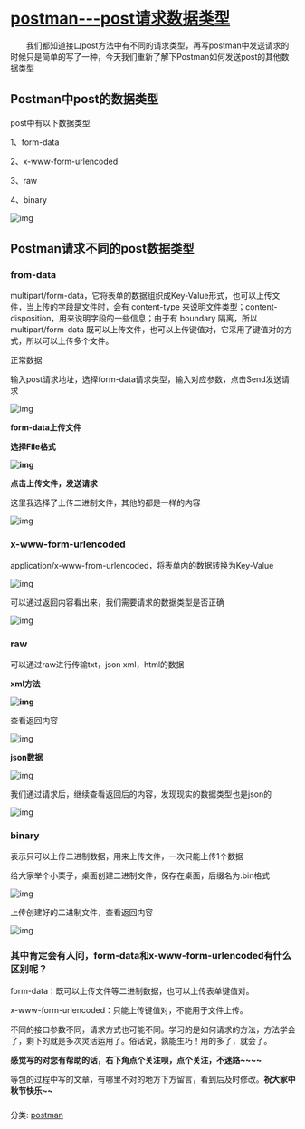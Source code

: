 # [postman---post请求数据类型](https://www.cnblogs.com/qican/p/11496820.html)

　　我们都知道接口post方法中有不同的请求类型，再写postman中发送请求的时候只是简单的写了一种，今天我们重新了解下Postman如何发送post的其他数据类型

## Postman中post的数据类型

post中有以下数据类型

1、form-data

2、x-www-form-urlencoded

3、raw

4、binary

![img](https://img2018.cnblogs.com/blog/1171635/201909/1171635-20190910163907275-1632395192.png)

 

## Postman请求不同的post数据类型 

### from-data

multipart/form-data，它将表单的数据组织成Key-Value形式，也可以上传文件，当上传的字段是文件时，会有 content-type 来说明文件类型；content-disposition，用来说明字段的一些信息；由于有 boundary 隔离，所以 multipart/form-data 既可以上传文件，也可以上传键值对，它采用了键值对的方式，所以可以上传多个文件。

正常数据

输入post请求地址，选择form-data请求类型，输入对应参数，点击Send发送请求

![img](https://img2018.cnblogs.com/blog/1171635/201909/1171635-20190910153229203-2029985315.png)

**form-data上传文件**

**选择File格式**

 **![img](https://img2018.cnblogs.com/blog/1171635/201909/1171635-20190910162845000-779646834.png)**

 **点击上传文件，发送请求**

这里我选择了上传二进制文件，其他的都是一样的内容

![img](https://img2018.cnblogs.com/blog/1171635/201909/1171635-20190910163347708-690576637.png)

 

### x-www-form-urlencoded

application/x-www-from-urlencoded，将表单内的数据转换为Key-Value

![img](https://img2018.cnblogs.com/blog/1171635/201909/1171635-20190910153724032-612123172.png)

 可以通过返回内容看出来，我们需要请求的数据类型是否正确

![img](https://img2018.cnblogs.com/blog/1171635/201909/1171635-20190910153813521-489825934.png)

###  raw

可以通过raw进行传输txt，json xml，html的数据

**xml方法**

**![img](https://img2018.cnblogs.com/blog/1171635/201909/1171635-20190910154033236-672354837.png)**

查看返回内容

![img](https://img2018.cnblogs.com/blog/1171635/201909/1171635-20190910154057842-428377099.png)

**json数据**

![img](https://img2018.cnblogs.com/blog/1171635/201909/1171635-20190910154319615-29984667.png)

 

 我们通过请求后，继续查看返回后的内容，发现现实的数据类型也是json的

![img](https://img2018.cnblogs.com/blog/1171635/201909/1171635-20190910154401815-1725703887.png)

 

###  binary

表示只可以上传二进制数据，用来上传文件，一次只能上传1个数据

给大家举个小栗子，桌面创建二进制文件，保存在桌面，后缀名为.bin格式

![img](https://img2018.cnblogs.com/blog/1171635/201909/1171635-20190910160024135-827330566.png)

 

 上传创建好的二进制文件，查看返回内容

 ![img](https://img2018.cnblogs.com/blog/1171635/201909/1171635-20190910155915048-1427204419.png)

 

 

### 其中肯定会有人问，form-data和x-www-form-urlencoded有什么区别呢？

form-data：既可以上传文件等二进制数据，也可以上传表单键值对。

x-www-form-urlencoded：只能上传键值对，不能用于文件上传。

 

不同的接口参数不同，请求方式也可能不同。学习的是如何请求的方法，方法学会了，剩下的就是多次灵活运用了。俗话说，孰能生巧！用的多了，就会了。 

 

 

**感觉写的对您有帮助的话，右下角点个关注呗，点个关注，不迷路~~~~**

 

等包的过程中写的文章，有哪里不对的地方下方留言，看到后及时修改。**祝大家中秋节快乐~~** 

###  

 



分类: [postman](https://www.cnblogs.com/qican/category/1540442.html)
